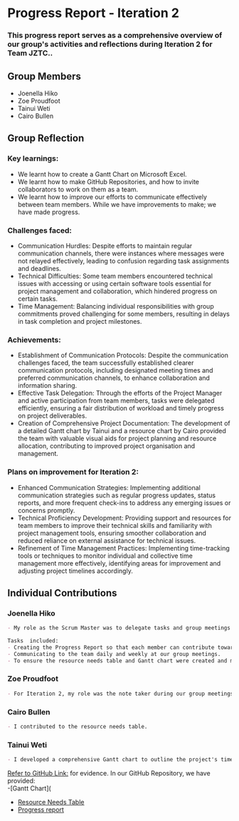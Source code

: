 # Progress Report - Iteration 2
### This progress report serves as a comprehensive overview of our group's activities and reflections during Iteration 2 for Team JZTC..

## Group Members
- Joenella Hiko
- Zoe Proudfoot
- Tainui Weti
- Cairo Bullen

## Group Reflection
### Key learnings: 
- We learnt how to create a Gantt Chart on Microsoft Excel.
- We learnt how to make GitHub Repositories, and how to invite collaborators to work on them as a team.
- We learnt how to improve our efforts to communicate effectively between team members. While we have improvements to make; we have made progress. 
### Challenges faced: 
- Communication Hurdles: Despite efforts to maintain regular communication channels, there were instances where messages were not relayed effectively, leading to confusion regarding task assignments and deadlines.
- Technical Difficulties: Some team members encountered technical issues with accessing or using certain software tools essential for project management and collaboration, which hindered progress on certain tasks.
- Time Management: Balancing individual responsibilities with group commitments proved challenging for some members, resulting in delays in task completion and project milestones.

### Achievements: 
- Establishment of Communication Protocols: Despite the communication challenges faced, the team successfully established clearer communication protocols, including designated meeting times and preferred communication channels, to enhance collaboration and information sharing.
- Effective Task Delegation: Through the efforts of the Project Manager and active participation from team members, tasks were delegated efficiently, ensuring a fair distribution of workload and timely progress on project deliverables.
- Creation of Comprehensive Project Documentation: The development of a detailed Gantt chart by Tainui and a resource chart by Cairo provided the team with valuable visual aids for project planning and resource allocation, contributing to improved project organisation and management.

### Plans on improvement for Iteration 2:
- Enhanced Communication Strategies: Implementing additional communication strategies such as regular progress updates, status reports, and more frequent check-ins to address any emerging issues or concerns promptly.
- Technical Proficiency Development: Providing support and resources for team members to improve their technical skills and familiarity with project management tools, ensuring smoother collaboration and reduced reliance on external assistance for technical issues.
- Refinement of Time Management Practices: Implementing time-tracking tools or techniques to monitor individual and collective time management more effectively, identifying areas for improvement and adjusting project timelines accordingly.


## Individual Contributions

### Joenella Hiko
~~~md
- My role as the Scrum Master was to delegate tasks and group meetings for Iteration 2. I can support this by being present at meetings, communicating face-to-face, email and chat. 

Tasks  included:
- Creating the Progress Report so that each member can contribute towards the group reflection and their contributions.
- Communicating to the team daily and weekly at our group meetings.
- To ensure the resource needs table and Gantt chart were created and met requirements. 

~~~

### Zoe Proudfoot
~~~md
- For Iteration 2, my role was the note taker during our group meetings. I also created the team’s repository on GitHub and invited the rest of the team members for collaboration.
~~~

### Cairo Bullen
~~~md
- I contributed to the resource needs table. 
~~~
### Tainui Weti
~~~md
- I developed a comprehensive Gantt chart to outline the project's timeline and tasks, ensuring clear planning and effective management.
~~~

[Refer to GitHub Link:](https://github.com/zoeannp/jztc_group_project) for evidence.
In our GitHub Repository, we have provided: <br>
-[Gantt Chart](
- [Resource Needs Table](https://github.com/zoeannp/jztc_group_project/tree/main/jztc_group_project-new/Resources)
- [Progress report](https://github.com/zoeannp/jztc_group_project/edit/main/jztc_group_project-new/Iteration%202/README.md)
